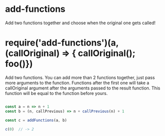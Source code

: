 # add-functions
Add two functions together and choose when the original one gets called!

# require('add-functions')(a, (callOriginal) => { callOriginal(); foo()})
Add two functions. You can add more than 2 functions together, just pass more arguments to the function. Functions after the first one will take a callOriginal argument after the arguments passed to the result function. This function will be equal to the function before yours.

```javascript

const a = n => n + 1
const b = (n, callPrevious) => n + callPrevious(n) + 1

const c = addFunctions(a, b)

c(0)  // -> 2
```
